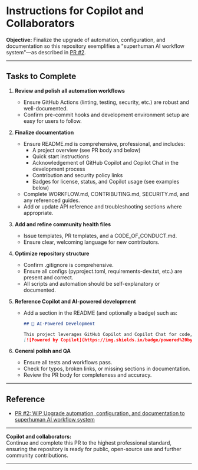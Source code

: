 # Instructions for Copilot and Collaborators

**Objective:**
Finalize the upgrade of automation, configuration, and documentation so this repository exemplifies a "superhuman AI workflow system"—as described in [PR #2](https://github.com/JLWard429/ai-script-inventory-/pull/2).

---

## Tasks to Complete

1. **Review and polish all automation workflows**  
   - Ensure GitHub Actions (linting, testing, security, etc.) are robust and well-documented.
   - Confirm pre-commit hooks and development environment setup are easy for users to follow.

2. **Finalize documentation**  
   - Ensure README.md is comprehensive, professional, and includes:
     - A project overview (see PR body and below)
     - Quick start instructions
     - Acknowledgement of GitHub Copilot and Copilot Chat in the development process
     - Contribution and security policy links
     - Badges for license, status, and Copilot usage (see examples below)
   - Complete WORKFLOW.md, CONTRIBUTING.md, SECURITY.md, and any referenced guides.
   - Add or update API reference and troubleshooting sections where appropriate.

3. **Add and refine community health files**  
   - Issue templates, PR templates, and a CODE_OF_CONDUCT.md.
   - Ensure clear, welcoming language for new contributors.

4. **Optimize repository structure**  
   - Confirm .gitignore is comprehensive.
   - Ensure all configs (pyproject.toml, requirements-dev.txt, etc.) are present and correct.
   - All scripts and automation should be self-explanatory or documented.

5. **Reference Copilot and AI-powered development**  
   - Add a section in the README (and optionally a badge) such as:

     ```markdown
     ## 🤖 AI-Powered Development

     This project leverages GitHub Copilot and Copilot Chat for code, documentation, and workflow automation. Contributions powered by AI and humans are welcome!
     [![Powered by Copilot](https://img.shields.io/badge/powered%20by-copilot-blue?logo=github)](https://github.com/features/copilot)
     ```

6. **General polish and QA**  
   - Ensure all tests and workflows pass.
   - Check for typos, broken links, or missing sections in documentation.
   - Review the PR body for completeness and accuracy.

---

## Reference

- [PR #2: WIP Upgrade automation, configuration, and documentation to superhuman AI workflow system](https://github.com/JLWard429/ai-script-inventory-/pull/2)

---

**Copilot and collaborators:**  
Continue and complete this PR to the highest professional standard, ensuring the repository is ready for public, open-source use and further community contributions.

---